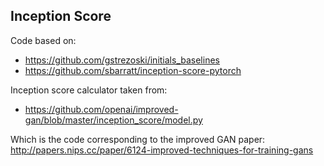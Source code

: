 ## Inception Score

Code based on: 
* https://github.com/gstrezoski/initials_baselines
* https://github.com/sbarratt/inception-score-pytorch

Inception score calculator taken from: 
* https://github.com/openai/improved-gan/blob/master/inception_score/model.py

Which is the code corresponding to the improved GAN paper: http://papers.nips.cc/paper/6124-improved-techniques-for-training-gans
